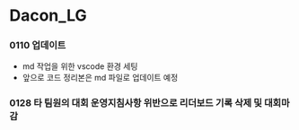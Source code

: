 # Dacon_LG

### 0110 업데이트
- md 작업을 위한 vscode 환경 세팅
- 앞으로 코드 정리본은 md 파일로 업데이트 예정

### 0128 타 팀원의 대회 운영지침사항 위반으로 리더보드 기록 삭제 및 대회마감

